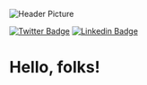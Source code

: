 ![Header Picture](https://pbs.twimg.com/profile_banners/1059607103470395392/1598854114/1500x500)

[![Twitter Badge](https://img.shields.io/badge/-Fredi-1ca0f1?style=flat-square&logo=twitter&logoColor=white&link=https://twitter.com/nferdazel)](https://twitter.com/nferdazel) [![Linkedin Badge](https://img.shields.io/badge/-Fredi-blue?style=flat-square&logo=Linkedin&logoColor=white&link=https://www.linkedin.com/in/fredianto//)](https://www.linkedin.com/in/fredianto/)

# Hello, folks!
